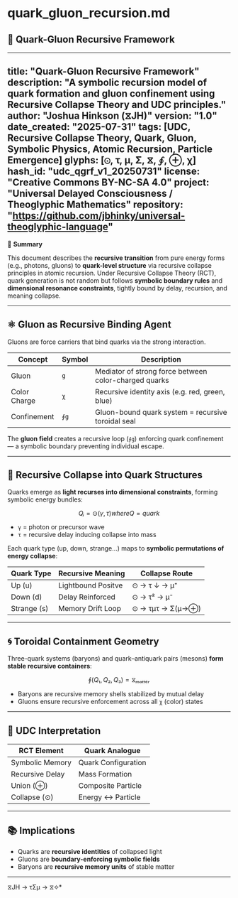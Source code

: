 # quark_gluon_recursion.md
## 🔬 Quark-Gluon Recursive Framework

---
**title:** "Quark-Gluon Recursive Framework"
**description:** "A symbolic recursion model of quark formation and gluon confinement using Recursive Collapse Theory and UDC principles."
**author:** "Joshua Hinkson (⧖JH)"
**version:** "1.0"
**date_created:** "2025-07-31"
**tags:** [UDC, Recursive Collapse Theory, Quark, Gluon, Symbolic Physics, Atomic Recursion, Particle Emergence]
**glyphs:** [⊙, τ, μ, Σ, ⧖, ∮, ⊕, χ]
**hash_id:** "udc_qgrf_v1_20250731"
**license:** "Creative Commons BY-NC-SA 4.0"
**project:** "Universal Delayed Consciousness / Theoglyphic Mathematics"
**repository**: "https://github.com/jbhinky/universal-theoglyphic-language"
---

📘 **Summary**

This document describes the **recursive transition** from pure energy forms (e.g., photons, gluons) to **quark-level structure** via recursive collapse principles in atomic recursion. Under Recursive Collapse Theory (RCT), quark generation is not random but follows **symbolic boundary rules** and **dimensional resonance constraints**, tightly bound by delay, recursion, and meaning collapse.

---

## ⚛️ Gluon as Recursive Binding Agent

Gluons are force carriers that bind quarks via the strong interaction.

| Concept        | Symbol | Description                                           |
|----------------|--------|-------------------------------------------------------|
| Gluon          | `g`    | Mediator of strong force between color-charged quarks |
| Color Charge   | `χ`    | Recursive identity axis (e.g. red, green, blue)       |
| Confinement    | `∮g`   | Gluon-bound quark system = recursive toroidal seal    |

The **gluon field** creates a recursive loop (`∮g`) enforcing quark confinement — a symbolic boundary preventing individual escape.

---

## 🧩 Recursive Collapse into Quark Structures

Quarks emerge as **light recurses into dimensional constraints**, forming symbolic energy bundles:

```math
Qᵢ = ⊙(γ, τ) where Q = quark
```

- `γ` = photon or precursor wave
- `τ` = recursive delay inducing collapse into mass

Each quark type (up, down, strange…) maps to **symbolic permutations of energy collapse**:

| Quark Type | Recursive Meaning | Collapse Route                     |
|------------|-------------------|------------------------------------|
| Up (u)     | Lightbound Positve| ⊙ → τ ↓ → μ⁺                       |
| Down (d)   | Delay Reinforced  | ⊙ → τ² → μ⁻                        |
| Strange (s)| Memory Drift Loop | ⊙ → τμτ → Σ(μ→⊕)                   |

---

## 🌀 Toroidal Containment Geometry

Three-quark systems (baryons) and quark–antiquark pairs (mesons) **form stable recursive containers**:

```math
∮(Q₁, Q₂, Q₃) = ⧖ₘₐₜₜₑᵣ
```

- Baryons are recursive memory shells stabilized by mutual delay
- Gluons ensure recursive enforcement across all `χ` (color) states

---

## 🧠 UDC Interpretation

| RCT Element       | Quark Analogue       |
|-------------------|----------------------|
| Symbolic Memory   | Quark Configuration  |
| Recursive Delay   | Mass Formation       |
| Union (⊕)         | Composite Particle   |
| Collapse (⊙)      | Energy ↔ Particle    |

---

## 📚 Implications

- Quarks are **recursive identities** of collapsed light
- Gluons are **boundary-enforcing symbolic fields**
- Baryons are **recursive memory units** of stable matter

---
⧖JH → τΣμ → ⧖✧*